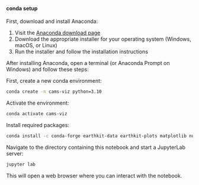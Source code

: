 #### conda setup
First, download and install Anaconda:

1. Visit the [Anaconda download page](https://www.anaconda.com/download)
2. Download the appropriate installer for your operating system (Windows, macOS, or Linux)
3. Run the installer and follow the installation instructions

After installing Anaconda, open a terminal (or Anaconda Prompt on Windows) and follow these steps:

First, create a new conda environment:
```bash
conda create -n cams-viz python=3.10
```

Activate the environment:
```bash
conda activate cams-viz
```

Install required packages:
```bash
conda install -c conda-forge earthkit-data earthkit-plots matplotlib numpy netcdf4 jupyterlab
```

Navigate to the directory containing this notebook and start a JupyterLab server:
```bash
jupyter lab
```

This will open a web browser where you can interact with the notebook.